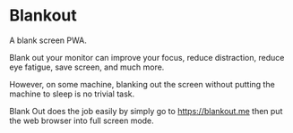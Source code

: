 # Blankout

A blank screen PWA.

Blank out your monitor can improve your focus, reduce distraction, reduce eye fatigue, save screen, and much more.

However, on some machine, blanking out the screen without putting the machine to sleep is no trivial task.

Blank Out does the job easily by simply go to https://blankout.me then put the web browser into full screen mode. 
